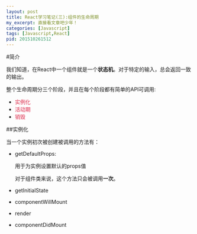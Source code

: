 ```yaml
---
layout: post
title: React学习笔记(三):组件的生命周期
my_excerpt: 直接看文章吧少年！
categories: [Javascript]
tags: [Javascript,React]
pid: 201510261512
---
```



#简介

我们知道，在React中一个组件就是一个**状态机**。对于特定的输入，总会返回一致的输出。

整个生命周期分三个阶段，并且在每个阶段都有简单的API可调用:



- <span style="color:#dd2c4c">实例化</span> 
- <span style="color:#dd2c4c">活动期</span>
- <span style="color:#dd2c4c">销毁</span>



##实例化

当一个实例初次被创建被调用的方法有：

- getDefaultProps:

	用于为实例设置默认的props值

	对于组件类来说，这个方法只会被调用**一次**。

- getInitialState
- componentWillMount
- render
- componentDidMount
